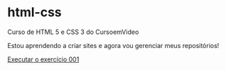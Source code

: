 # html-css
Curso de HTML 5 e CSS 3 do CursoemVideo

Estou aprendendo a criar sites e agora vou gerenciar meus repositórios!

<a href="https://bavnasitoe.github.io/html-css/exercicios/ex001/index.html">Executar o exercício 001</a>
